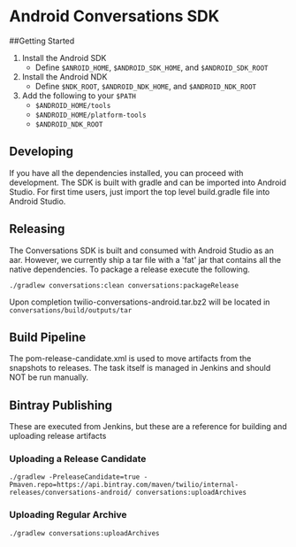 Android Conversations SDK
=============================

##Getting Started

1.  Install the Android SDK
    * Define `$ANROID_HOME`, `$ANDROID_SDK_HOME`, and `$ANDROID_SDK_ROOT`
1.  Install the Android NDK
    * Define `$NDK_ROOT`, `$ANDROID_NDK_HOME`, and `$ANDROID_NDK_ROOT`
1.  Add the following to your `$PATH`
    * `$ANDROID_HOME/tools`
    * `$ANDROID_HOME/platform-tools`
    * `$ANDROID_NDK_ROOT`

## Developing

If you have all the dependencies installed, you can proceed with development. The SDK is built with gradle and can be imported into Android Studio. For first time users, just import the top level build.gradle file into Android Studio.

## Releasing
The Conversations SDK is built and consumed with Android Studio as an aar. However, we currently ship a tar file with a 'fat' jar that contains all the native dependencies. To package a release execute the following.

```
./gradlew conversations:clean conversations:packageRelease
```

Upon completion twilio-conversations-android.tar.bz2 will be located in `conversations/build/outputs/tar`

## Build Pipeline

The pom-release-candidate.xml is used to move artifacts from the snapshots to releases. The task itself
is managed in Jenkins and should NOT be run manually.

## Bintray Publishing

These are executed from Jenkins, but these are a reference for building and uploading release artifacts

### Uploading a Release Candidate
```
./gradlew -PreleaseCandidate=true -Pmaven.repo=https://api.bintray.com/maven/twilio/internal-releases/conversations-android/ conversations:uploadArchives
```

### Uploading Regular Archive
```
./gradlew conversations:uploadArchives
```

